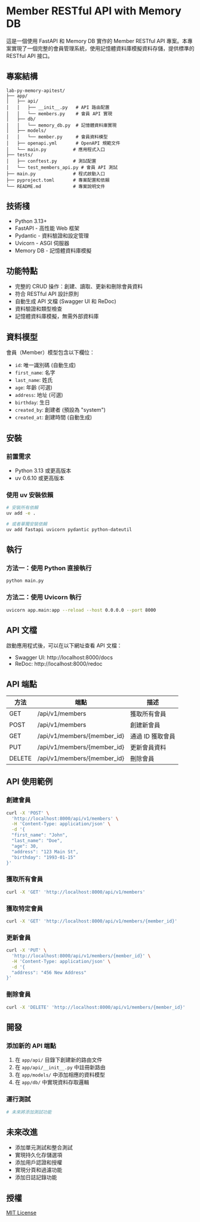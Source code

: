 # Member RESTful API with Memory DB

這是一個使用 FastAPI 和 Memory DB 實作的 Member RESTful API 專案。本專案實現了一個完整的會員管理系統，使用記憶體資料庫模擬資料存儲，提供標準的 RESTful API 接口。

## 專案結構

```
lab-py-memory-apitest/
├── app/
│   ├── api/
│   │   ├── __init__.py   # API 路由配置
│   │   └── members.py    # 會員 API 實現
│   ├── db/
│   │   └── memory_db.py  # 記憶體資料庫實現
│   ├── models/
│   │   └── member.py     # 會員資料模型
│   ├── openapi.yml       # OpenAPI 規範文件
│   └── main.py          # 應用程式入口
├── tests/
│   ├── conftest.py      # 測試配置
│   └── test_members_api.py # 會員 API 測試
├── main.py              # 程式啟動入口
├── pyproject.toml       # 專案配置和依賴
└── README.md            # 專案說明文件
```

## 技術棧

- Python 3.13+
- FastAPI - 高性能 Web 框架
- Pydantic - 資料驗證和設定管理
- Uvicorn - ASGI 伺服器
- Memory DB - 記憶體資料庫模擬

## 功能特點

- 完整的 CRUD 操作：創建、讀取、更新和刪除會員資料
- 符合 RESTful API 設計原則
- 自動生成 API 文檔 (Swagger UI 和 ReDoc)
- 資料驗證和類型檢查
- 記憶體資料庫模擬，無需外部資料庫

## 資料模型

會員（Member）模型包含以下欄位：

- `id`: 唯一識別碼 (自動生成)
- `first_name`: 名字
- `last_name`: 姓氏
- `age`: 年齡 (可選)
- `address`: 地址 (可選)
- `birthday`: 生日
- `created_by`: 創建者 (預設為 "system")
- `created_at`: 創建時間 (自動生成)

## 安裝

### 前置需求

- Python 3.13 或更高版本
- uv 0.6.10 或更高版本

### 使用 uv 安裝依賴

```bash
# 安裝所有依賴
uv add -e .

# 或者單獨安裝依賴
uv add fastapi uvicorn pydantic python-dateutil
```

## 執行

### 方法一：使用 Python 直接執行

```bash
python main.py
```

### 方法二：使用 Uvicorn 執行

```bash
uvicorn app.main:app --reload --host 0.0.0.0 --port 8000
```

## API 文檔

啟動應用程式後，可以在以下網址查看 API 文檔：

- Swagger UI: http://localhost:8000/docs
- ReDoc: http://localhost:8000/redoc

## API 端點

| 方法 | 端點 | 描述 |
|------|------|------|
| GET | /api/v1/members | 獲取所有會員 |
| POST | /api/v1/members | 創建新會員 |
| GET | /api/v1/members/{member_id} | 通過 ID 獲取會員 |
| PUT | /api/v1/members/{member_id} | 更新會員資料 |
| DELETE | /api/v1/members/{member_id} | 刪除會員 |

## API 使用範例

### 創建會員

```bash
curl -X 'POST' \
  'http://localhost:8000/api/v1/members' \
  -H 'Content-Type: application/json' \
  -d '{
  "first_name": "John",
  "last_name": "Doe",
  "age": 30,
  "address": "123 Main St",
  "birthday": "1993-01-15"
}'
```

### 獲取所有會員

```bash
curl -X 'GET' 'http://localhost:8000/api/v1/members'
```

### 獲取特定會員

```bash
curl -X 'GET' 'http://localhost:8000/api/v1/members/{member_id}'
```

### 更新會員

```bash
curl -X 'PUT' \
  'http://localhost:8000/api/v1/members/{member_id}' \
  -H 'Content-Type: application/json' \
  -d '{
  "address": "456 New Address"
}'
```

### 刪除會員

```bash
curl -X 'DELETE' 'http://localhost:8000/api/v1/members/{member_id}'
```

## 開發

### 添加新的 API 端點

1. 在 `app/api/` 目錄下創建新的路由文件
2. 在 `app/api/__init__.py` 中註冊新路由
3. 在 `app/models/` 中添加相應的資料模型
4. 在 `app/db/` 中實現資料存取邏輯

### 運行測試

```bash
# 未來將添加測試功能
```

## 未來改進

- 添加單元測試和整合測試
- 實現持久化存儲選項
- 添加用戶認證和授權
- 實現分頁和過濾功能
- 添加日誌記錄功能

## 授權

[MIT License](LICENSE)